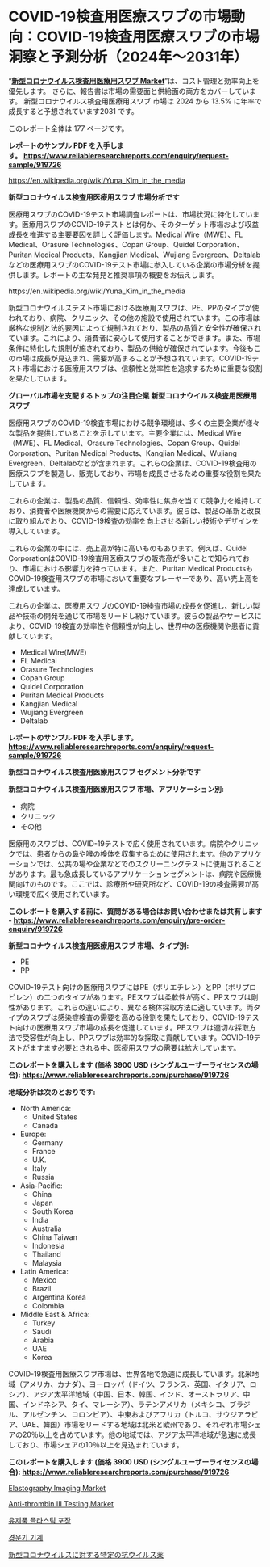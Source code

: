 <p><h1>COVID-19検査用医療スワブの市場動向：COVID-19検査用医療スワブの市場洞察と予測分析（2024年〜2031年）</h1></p><p>&ldquo;<strong><a href="https://www.reliableresearchreports.com/medical-swab-for-covid-19-test-r919726">新型コロナウイルス検査用医療用スワブ Market</a></strong>&rdquo;は、コスト管理と効率向上を優先します。 さらに、報告書は市場の需要面と供給面の両方をカバーしています。 新型コロナウイルス検査用医療用スワブ 市場は 2024 から 13.5% に年率で成長すると予想されています2031 です。</p>
<p>このレポート全体は 177 ページです。</p>
<p><strong>レポートのサンプル PDF を入手します。&nbsp;<a href="https://www.reliableresearchreports.com/enquiry/request-sample/919726">https://www.reliableresearchreports.com/enquiry/request-sample/919726</a></strong></p>
<p><a href="https://en.wikipedia.org/wiki/Yuna_Kim_in_the_media">https://en.wikipedia.org/wiki/Yuna_Kim_in_the_media</a></p>
<p><strong>新型コロナウイルス検査用医療用スワブ 市場分析です</strong></p>
<p><p>医療用スワブのCOVID-19テスト市場調査レポートは、市場状況に特化しています。医療用スワブのCOVID-19テストとは何か、そのターゲット市場および収益成長を推進する主要要因を詳しく評価します。Medical Wire（MWE）、FL Medical、Orasure Technologies、Copan Group、Quidel Corporation、Puritan Medical Products、Kangjian Medical、Wujiang Evergreen、Deltalabなどの医療用スワブのCOVID-19テスト市場に参入している企業の市場分析を提供します。レポートの主な発見と推奨事項の概要をお伝えします。</p></p>
<p>https://en.wikipedia.org/wiki/Yuna_Kim_in_the_media</p>
<p><p>新型コロナウイルステスト市場における医療用スワブは、PE、PPのタイプが使われており、病院、クリニック、その他の施設で使用されています。この市場は厳格な規制と法的要因によって規制されており、製品の品質と安全性が確保されています。これにより、消費者に安心して使用することができます。また、市場条件に特化した規制が施されており、製品の供給が確保されています。今後もこの市場は成長が見込まれ、需要が高まることが予想されています。COVID-19テスト市場における医療用スワブは、信頼性と効率性を追求するために重要な役割を果たしています。</p></p>
<p><strong>グローバル市場を支配するトップの注目企業 新型コロナウイルス検査用医療用スワブ</strong></p>
<p><p>医療用スワブのCOVID-19検査市場における競争環境は、多くの主要企業が様々な製品を提供していることを示しています。主要企業には、Medical Wire（MWE）、FL Medical、Orasure Technologies、Copan Group、Quidel Corporation、Puritan Medical Products、Kangjian Medical、Wujiang Evergreen、Deltalabなどが含まれます。これらの企業は、COVID-19検査用の医療スワブを製造し、販売しており、市場を成長させるための重要な役割を果たしています。</p><p>これらの企業は、製品の品質、信頼性、効率性に焦点を当てて競争力を維持しており、消費者や医療機関からの需要に応えています。彼らは、製品の革新と改良に取り組んでおり、COVID-19検査の効率を向上させる新しい技術やデザインを導入しています。</p><p>これらの企業の中には、売上高が特に高いものもあります。例えば、Quidel CorporationはCOVID-19検査用医療スワブの販売高が多いことで知られており、市場における影響力を持っています。また、Puritan Medical ProductsもCOVID-19検査用スワブの市場において重要なプレーヤーであり、高い売上高を達成しています。</p><p>これらの企業は、医療用スワブのCOVID-19検査市場の成長を促進し、新しい製品や技術の開発を通じて市場をリードし続けています。彼らの製品やサービスにより、COVID-19検査の効率性や信頼性が向上し、世界中の医療機関や患者に貢献しています。</p></p>
<p><ul><li>Medical Wire(MWE)</li><li>FL Medical</li><li>Orasure Technologies</li><li>Copan Group</li><li>Quidel Corporation</li><li>Puritan Medical Products</li><li>Kangjian Medical</li><li>Wujiang Evergreen</li><li>Deltalab</li></ul></p>
<p><strong>レポートのサンプル PDF を入手します。 <a href="https://www.reliableresearchreports.com/enquiry/request-sample/919726">https://www.reliableresearchreports.com/enquiry/request-sample/919726</a></strong></p>
<p><strong>新型コロナウイルス検査用医療用スワブ セグメント分析です</strong></p>
<p><strong>新型コロナウイルス検査用医療用スワブ 市場、アプリケーション別:</strong></p>
<p><ul><li>病院</li><li>クリニック</li><li>その他</li></ul></p>
<p><p>医療用のスワブは、COVID-19テストで広く使用されています。病院やクリニックでは、患者からの鼻や喉の検体を収集するために使用されます。他のアプリケーションでは、公共の場や企業などでのスクリーニングテストに使用されることがあります。最も急成長しているアプリケーションセグメントは、病院や医療機関向けのものです。ここでは、診療所や研究所など、COVID-19の検査需要が高い環境で広く使用されています。</p></p>
<p><strong>このレポートを購入する前に、質問がある場合はお問い合わせまたは共有します - <a href="https://www.reliableresearchreports.com/enquiry/pre-order-enquiry/919726">https://www.reliableresearchreports.com/enquiry/pre-order-enquiry/919726</a></strong></p>
<p><strong>新型コロナウイルス検査用医療用スワブ 市場、タイプ別:</strong></p>
<p><ul><li>PE</li><li>PP</li></ul></p>
<p><p>COVID-19テスト向けの医療用スワブにはPE（ポリエチレン）とPP（ポリプロピレン）の二つのタイプがあります。PEスワブは柔軟性が高く、PPスワブは剛性があります。これらの違いにより、異なる検体採取方法に適しています。両タイプのスワブは感染症検査の需要を高める役割を果たしており、COVID-19テスト向けの医療用スワブ市場の成長を促進しています。PEスワブは適切な採取方法で受容性が向上し、PPスワブは効率的な採取に貢献しています。COVID-19テストがますます必要とされる中、医療用スワブの需要は拡大しています。</p></p>
<p><strong>このレポートを購入します (価格 3900 USD (シングルユーザーライセンスの場合): <a href="https://www.reliableresearchreports.com/purchase/919726">https://www.reliableresearchreports.com/purchase/919726</a></strong></p>
<p><strong>地域分析は次のとおりです:</strong></p>
<p><ul>
    <li>
        North America:
        <ul>
            <li>United States</li>
            <li>Canada</li>
        </ul>
    </li>
    <li>
        Europe:
        <ul>
            <li>Germany</li>
            <li>France</li>
            <li>U.K.</li>
            <li>Italy</li>
            <li>Russia</li>
        </ul>
    </li>
    <li>
        Asia-Pacific:
        <ul>
            <li>China</li>
            <li>Japan</li>
            <li>South Korea</li>
            <li>India</li>
            <li>Australia</li>
            <li>China Taiwan</li>
            <li>Indonesia</li>
            <li>Thailand</li>
            <li>Malaysia</li>
        </ul>
    </li>
    <li>
        Latin America:
        <ul>
            <li>Mexico</li>
            <li>Brazil</li>
            <li>Argentina Korea</li>
            <li>Colombia</li>
        </ul>
    </li>
    <li>
        Middle East & Africa:
        <ul>
            <li>Turkey</li>
            <li>Saudi</li>
            <li>Arabia</li>
            <li>UAE</li>
            <li>Korea</li>
        </ul>
    </li>
    </ul></p>
<p><p>COVID-19検査用医療スワブ市場は、世界各地で急速に成長しています。北米地域（アメリカ、カナダ）、ヨーロッパ（ドイツ、フランス、英国、イタリア、ロシア）、アジア太平洋地域（中国、日本、韓国、インド、オーストラリア、中国、インドネシア、タイ、マレーシア）、ラテンアメリカ（メキシコ、ブラジル、アルゼンチン、コロンビア）、中東およびアフリカ（トルコ、サウジアラビア、UAE、韓国）市場をリードする地域は北米と欧州であり、それぞれ市場シェアの20％以上を占めています。他の地域では、アジア太平洋地域が急速に成長しており、市場シェアの10％以上を見込まれています。</p></p>
<p><strong>このレポートを購入します (価格 3900 USD (シングルユーザーライセンスの場合): <a href="https://www.reliableresearchreports.com/purchase/919726">https://www.reliableresearchreports.com/purchase/919726</a></strong></p>
<p><p><a href="https://medium.com/@snievearol72/global-elastography-imaging-industry-research-report-competitive-landscape-market-size-regional-2f3cf40de71a">Elastography Imaging Market</a></p><p><a href="https://medium.com/@caseyshhand587/anti-thrombin-iii-testing-market-research-report-includes-analysis-on-market-size-share-and-growth-c3dca19ca026">Anti-thrombin III Testing Market</a></p><p><a href="https://github.com/KellyLyncyh543964/Market-Research-Report-List-3/blob/main/3482237101387.md">유제품 플라스틱 포장</a></p><p><a href="https://github.com/rcabello548/Market-Research-Report-List-3/blob/main/1613070101388.md">경운기 기계</a></p><p><a href="https://github.com/schmahlson/Market-Research-Report-List-3/blob/main/435256081713.md">新型コロナウイルスに対する特定の抗ウイルス薬</a></p></p>